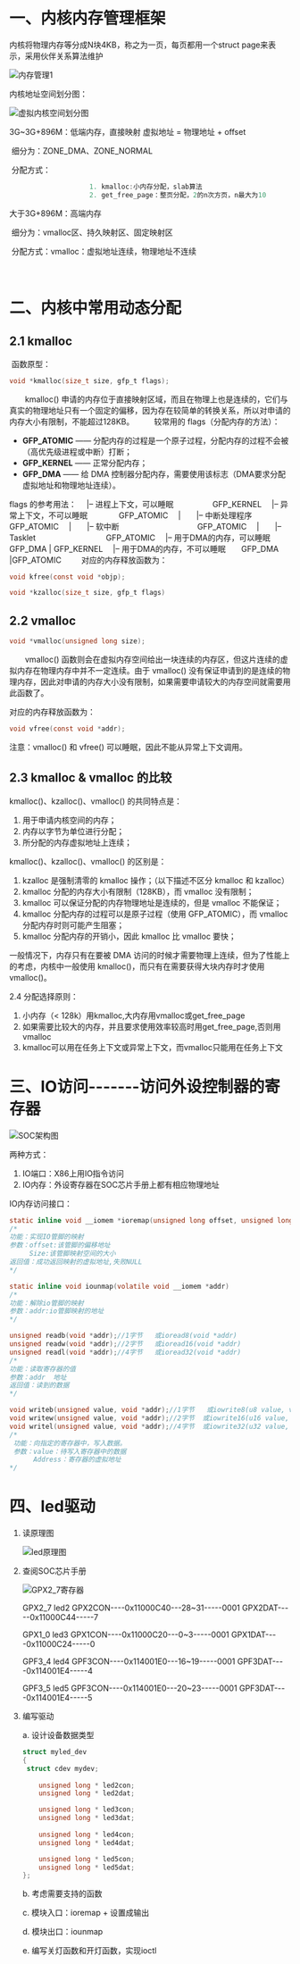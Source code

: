 # 一、内核内存管理框架

内核将物理内存等分成N块4KB，称之为一页，每页都用一个struct page来表示，采用伙伴关系算法维护

![内存管理1](.\内存管理1.jpg)

内核地址空间划分图：

![虚拟内核空间划分图](.\虚拟内核空间划分图.png)

3G~3G+896M：低端内存，直接映射  虚拟地址 = 物理地址 + offset

​							细分为：ZONE_DMA、ZONE_NORMAL

​							分配方式：

```c
					1. kmalloc:小内存分配，slab算法
					2. get_free_page：整页分配，2的n次方页，n最大为10
```


大于3G+896M：高端内存

​							细分为：vmalloc区、持久映射区、固定映射区

​							分配方式：vmalloc：虚拟地址连续，物理地址不连续

​                                               

# 二、内核中常用动态分配

## 2.1 kmalloc

​	函数原型：

```c
void *kmalloc(size_t size, gfp_t flags);
```

　　kmalloc() 申请的内存位于直接映射区域，而且在物理上也是连续的，它们与真实的物理地址只有一个固定的偏移，因为存在较简单的转换关系，所以对申请的内存大小有限制，不能超过128KB。 
　　 
较常用的 flags（分配内存的方法）：

- **GFP_ATOMIC** —— 分配内存的过程是一个原子过程，分配内存的过程不会被（高优先级进程或中断）打断；
- **GFP_KERNEL** —— 正常分配内存；
- **GFP_DMA** —— 给 DMA 控制器分配内存，需要使用该标志（DMA要求分配虚拟地址和物理地址连续）。

flags 的参考用法： 
　|– 进程上下文，可以睡眠　　　　　GFP_KERNEL 
　|– 异常上下文，不可以睡眠　　　　GFP_ATOMIC 
　|　　|– 中断处理程序　　　　　　　GFP_ATOMIC 
　|　　|– 软中断　　　　　　　　　　GFP_ATOMIC 
　|　　|– Tasklet　　　　　　　　　GFP_ATOMIC 
　|– 用于DMA的内存，可以睡眠　　　GFP_DMA | GFP_KERNEL 
　|– 用于DMA的内存，不可以睡眠　　GFP_DMA |GFP_ATOMIC 
　　 
对应的内存释放函数为：

```c
void kfree(const void *objp);
```

```c
void *kzalloc(size_t size, gfp_t flags)
```

## 2.2 vmalloc

```c
void *vmalloc(unsigned long size);
```

　　vmalloc() 函数则会在虚拟内存空间给出一块连续的内存区，但这片连续的虚拟内存在物理内存中并不一定连续。由于 vmalloc() 没有保证申请到的是连续的物理内存，因此对申请的内存大小没有限制，如果需要申请较大的内存空间就需要用此函数了。

对应的内存释放函数为：

```c
void vfree(const void *addr);
```

注意：vmalloc() 和 vfree() 可以睡眠，因此不能从异常上下文调用。

## 2.3 kmalloc & vmalloc 的比较

kmalloc()、kzalloc()、vmalloc() 的共同特点是：

1. 用于申请内核空间的内存；
2. 内存以字节为单位进行分配；
3. 所分配的内存虚拟地址上连续；

kmalloc()、kzalloc()、vmalloc() 的区别是：

1. kzalloc 是强制清零的 kmalloc 操作；（以下描述不区分 kmalloc 和 kzalloc）
2. kmalloc 分配的内存大小有限制（128KB），而 vmalloc 没有限制；
3. kmalloc 可以保证分配的内存物理地址是连续的，但是 vmalloc 不能保证；
4. kmalloc 分配内存的过程可以是原子过程（使用 GFP_ATOMIC），而 vmalloc 分配内存时则可能产生阻塞；
5. kmalloc 分配内存的开销小，因此 kmalloc 比 vmalloc 要快；

一般情况下，内存只有在要被 DMA 访问的时候才需要物理上连续，但为了性能上的考虑，内核中一般使用 kmalloc()，而只有在需要获得大块内存时才使用 vmalloc()。



2.4 分配选择原则：

1. 小内存（< 128k）用kmalloc,大内存用vmalloc或get_free_page
2. 如果需要比较大的内存，并且要求使用效率较高时用get_free_page,否则用vmalloc
3. kmalloc可以用在任务上下文或异常上下文，而vmalloc只能用在任务上下文

# 三、IO访问-------访问外设控制器的寄存器

![SOC架构图](.\SOC架构图.jpg)

两种方式：

1. IO端口：X86上用IO指令访问
2. IO内存：外设寄存器在SOC芯片手册上都有相应物理地址

IO内存访问接口：

```c
static inline void __iomem *ioremap(unsigned long offset, unsigned long size)
/*
功能：实现IO管脚的映射
参数：offset:该管脚的偏移地址
	 Size:该管脚映射空间的大小
返回值：成功返回映射的虚拟地址,失败NULL
*/

static inline void iounmap(volatile void __iomem *addr)
/*
功能：解除io管脚的映射
参数：addr:io管脚映射的地址
*/

unsigned readb(void *addr);//1字节   或ioread8(void *addr)
unsigned readw(void *addr);//2字节   或ioread16(void *addr)
unsigned readl(void *addr);//4字节   或ioread32(void *addr)
/*
功能：读取寄存器的值
参数：addr  地址
返回值：读到的数据
*/

void writeb(unsigned value, void *addr);//1字节   或iowrite8(u8 value, void *addr)
void writew(unsigned value, void *addr);//2字节  或iowrite16(u16 value, void *addr)
void writel(unsigned value, void *addr);//4字节  或iowrite32(u32 value, void *addr)
/*
 功能：向指定的寄存器中，写入数据。
 参数：value：待写入寄存器中的数据
	  Address：寄存器的虚拟地址
*/
```

# 四、led驱动

1. 读原理图

   ![led原理图](.\led原理图.jpg)

2. 查阅SOC芯片手册

   ![GPX2_7寄存器](.\GPX2_7寄存器.jpg)

   GPX2_7  led2   GPX2CON----0x11000C40---28~31-----0001      GPX2DAT-----0x11000C44-----7

   GPX1_0 led3   GPX1CON----0x11000C20---0~3-----0001            GPX1DAT----0x11000C24-----0

   GPF3_4 led4    GPF3CON----0x114001E0---16~19-----0001            GPF3DAT----0x114001E4-----4

   GPF3_5 led5    GPF3CON----0x114001E0---20~23-----0001            GPF3DAT----0x114001E4-----5

3. 编写驱动

   a. 设计设备数据类型

   ```c
   struct myled_dev
   {
   	struct cdev mydev;
       
       unsigned long * led2con;
       unsigned long * led2dat;
   
       unsigned long * led3con;
       unsigned long * led3dat;
       
       unsigned long * led4con;
       unsigned long * led4dat;
   
       unsigned long * led5con;
       unsigned long * led5dat;
   };
   ```

   b. 考虑需要支持的函数

   c. 模块入口：ioremap + 设置成输出

   d. 模块出口：iounmap

   e. 编写关灯函数和开灯函数，实现ioctl

   








